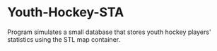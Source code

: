 # Youth-Hockey-STA
Program simulates a small database that stores youth hockey players' statistics using the STL map container.
